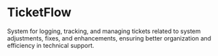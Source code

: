 # TicketFlow
System for logging, tracking, and managing tickets related to system adjustments, fixes, and enhancements, ensuring better organization and efficiency in technical support.
